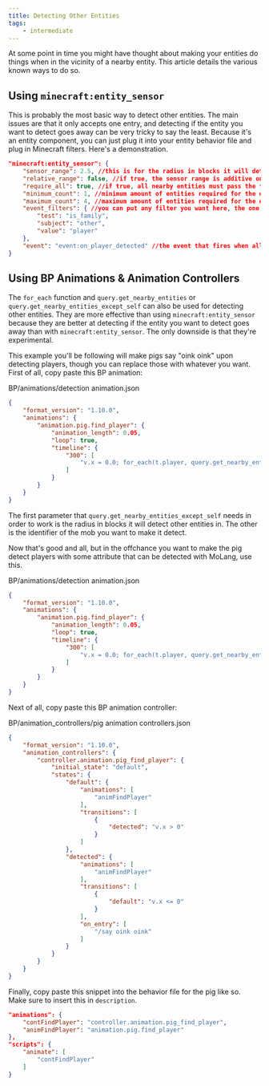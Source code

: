 ```yaml
---
title: Detecting Other Entities
tags:
    - intermediate
---
```


At some point in time you might have thought about making your entities do things when in the vicinity of a nearby entity. This article details the various known ways to do so.

## Using `minecraft:entity_sensor`
This is probably the most basic way to detect other entities. The main issues are that it only accepts one entry, and detecting if the entity you want to detect goes away can be very tricky to say the least. Because it's an entity component, you can just plug it into your entity behavior file and plug in Minecraft filters. Here's a demonstration.

<CodeHeader></CodeHeader>

```json
"minecraft:entity_sensor": {
    "sensor_range": 2.5, //this is for the radius in blocks it will detect other entities in
    "relative_range": false, //if true, the sensor range is additive on top of the entity's hitbox size
    "require_all": true, //if true, all nearby entities must pass the filter conditions for the event to send
    "minimum_count": 1, //minimum amount of entities required for the event to fire. by default it's 1
    "maximum_count": 4, //maximum amount of entities required for the event to fire. by default it's -1, which means infinity
    "event_filters": { //you can put any filter you want here, the one that's being used in this example just detects players
        "test": "is_family",
        "subject": "other",
        "value": "player"
    },
    "event": "event:on_player_detected" //the event that fires when all the conditions in event_filters are met
}

```

## Using BP Animations & Animation Controllers
The `for_each` function and `query.get_nearby_entities` or `query.get_nearby_entities_except_self` can also be used for detecting other entities. They are more effective than using `minecraft:entity_sensor` because they are better at detecting if the entity you want to detect goes away than with `minecraft:entity_sensor`. The only downside is that they're experimental.

This example you'll be following will make pigs say "oink oink" upon detecting players, though you can replace those with whatever you want. First of all, copy paste this BP animation:

<CodeHeader>BP/animations/detection animation.json</CodeHeader>

```json
{
	"format_version": "1.10.0",
	"animations": {
		"animation.pig.find_player": {
			"animation_length": 0.05,
			"loop": true,
			"timeline": {
				"300": [
					"v.x = 0.0; for_each(t.player, query.get_nearby_entities_except_self(16, 'minecraft:player'), { v.x = v.x + 1; }); return v.x > 0.0;"
				]
			}
		}
    }
}
```

The first parameter that `query.get_nearby_entities_except_self` needs in order to work is the radius in blocks it will detect other entities in. The other is the identifier of the mob you want to make it detect.

Now that's good and all, but in the offchance you want to make the pig detect players with some attribute that can be detected with MoLang, use this.

<CodeHeader>BP/animations/detection animation.json</CodeHeader>

```json
{
	"format_version": "1.10.0",
	"animations": {
		"animation.pig.find_player": {
			"animation_length": 0.05,
			"loop": true,
			"timeline": {
				"300": [
					"v.x = 0.0; for_each(t.player, query.get_nearby_entities_except_self(2, 'minecraft:player'), { v.x = v.x + (t.player -> query.is_sheared); }); return v.x > 0.0;"
				]
			}
		}
    }
}
```

Next of all, copy paste this BP animation controller:

<CodeHeader>BP/animation_controllers/pig animation controllers.json</CodeHeader>

```json
{
    "format_version": "1.10.0",
    "animation_controllers": {
        "controller.animation.pig_find_player": {
            "initial_state": "default",
            "states": {
                "default": {
                    "animations": [
                        "animFindPlayer"
                    ],
                    "transitions": [
                        {
                            "detected": "v.x > 0"
                        }
                    ]
                },
                "detected": {
                    "animations": [
                        "animFindPlayer"
                    ],
                    "transitions": [
                        {
                            "default": "v.x <= 0"
                        }
                    ],
                    "on_entry": [
                        "/say oink oink"
                    ]
                }
            }
        }
    }
}
```

Finally, copy paste this snippet into the behavior file for the pig like so. Make sure to insert this in `description`.
```json
"animations": {
	"contFindPlayer": "controller.animation.pig_find_player",
	"animFindPlayer": "animation.pig.find_player"
},
"scripts": {
    "animate": [
	    "contFindPlayer"
	]
}
```